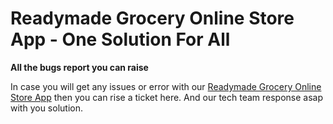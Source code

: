 # Readymade Grocery Online Store App - One Solution For All
<b>All the bugs report you can raise</b>

In case you will get any issues or error with our <a href="https://www.ionicfirebaseapp.com/products/readymade-grocery-online-store">Readymade Grocery Online Store App</a> then you can rise a ticket here. And our tech team response asap with you solution.

